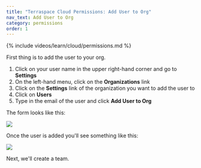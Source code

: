 ```yaml
---
title: "Terraspace Cloud Permissions: Add User to Org"
nav_text: Add User to Org
category: permissions
order: 1
---
```


{% include videos/learn/cloud/permissions.md %}

First thing is to add the user to your org.

1. Click on your user name in the upper right-hand corner and go to **Settings**
2. On the left-hand menu, click on the **Organizations** link
3. Click on the **Settings** link of the organization you want to add the user to
4. Click on **Users**
5. Type in the email of the user and click **Add User to Org**

The form looks like this:

![](https://img.boltops.com/images/terraspace/cloud/permissions/add-user-to-org.png)

Once the user is added you'll see something like this:

![](https://img.boltops.com/images/terraspace/cloud/permissions/add-user-to-org-added.png)

Next, we'll create a team.
